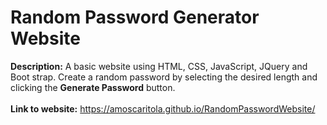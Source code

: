 # Random Password Generator Website

<strong>Description:</strong>
A basic website using HTML, CSS, JavaScript, JQuery and Boot strap. 
Create a random password by selecting the desired length and clicking the <strong>Generate 
Password</strong> button.
<br>
<br>
<strong>Link to website:</strong> https://amoscaritola.github.io/RandomPasswordWebsite/
